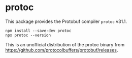protoc
======

This package provides the Protobuf compiler `protoc` <!-- inject: release.tag_name -->v31.1<!-- end -->.

```shell script
npm install --save-dev protoc
npx protoc --version 
```

This is an unofficial distribution of the protoc binary from https://github.com/protocolbuffers/protobuf/releases.
